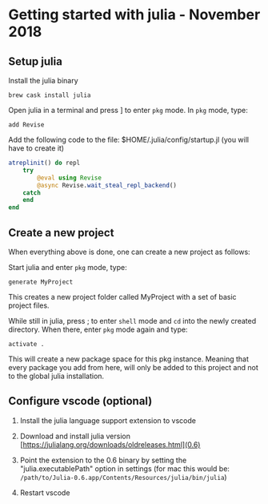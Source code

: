 # Getting started with julia - November 2018

## Setup julia

Install the julia binary

```shell
brew cask install julia
```

Open julia in a terminal and press ] to enter `pkg` mode.
In `pkg` mode, type:

```shell
add Revise
```

Add the following code to the file: $HOME/.julia/config/startup.jl (you will have to create it)

```julia
atreplinit() do repl
    try
        @eval using Revise
        @async Revise.wait_steal_repl_backend()
    catch
    end
end
```

## Create a new project

When everything above is done, one can create a new project as follows:

Start julia and enter `pkg` mode, type:

```shell
generate MyProject
```

This creates a new project folder called MyProject with a set of basic
project files.

While still in julia, press ; to enter `shell` mode and `cd` into the newly
created directory. When there, enter `pkg` mode again and type:

```shell
activate .
```

This will create a new package space for this pkg instance. Meaning that
every package you add from here, will only be added to this project and not to
the global julia installation.

## Configure vscode (optional)

1. Install the julia language support extension to vscode

2. Download and install julia version [https://julialang.org/downloads/oldreleases.html](0.6)

3. Point the extension to the 0.6 binary by setting the "julia.executablePath" option in settings (for mac this would be: `/path/to/Julia-0.6.app/Contents/Resources/julia/bin/julia`)

4. Restart vscode
